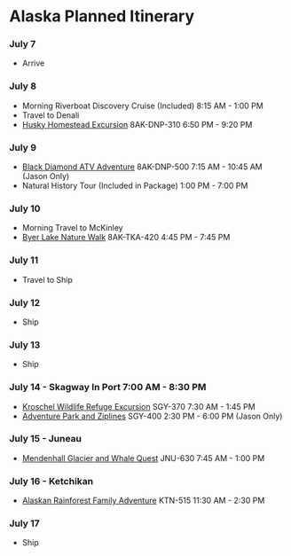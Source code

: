# Alaska Planned Itinerary

### **July 7**
- Arrive

### **July 8**
- Morning Riverboat Discovery Cruise (Included) 8:15 AM - 1:00 PM  
- Travel to Denali
- [Husky Homestead Excursion](https://book.princess.com/excursions/ldxDetails.page?tourCode=8AK-DNP-310&portid=DNP&portdate=07082018) 8AK-DNP-310 6:50 PM - 9:20 PM

### **July 9**
- [Black Diamond ATV Adventure](https://book.princess.com/excursions/ldxDetails.page?tourCode=8AK-DNP-500&portid=DNP&portdate=07092018) 8AK-DNP-500 7:15 AM - 10:45 AM (Jason Only)  
- Natural History Tour (Included in Package) 1:00 PM - 7:00 PM

### **July 10**
- Morning Travel to McKinley
- [Byer Lake Nature Walk](https://book.princess.com/excursions/ldxDetails.page?tourCode=8AK-TKA-420&portid=TKA&portdate=07102018) 8AK-TKA-420 4:45 PM - 7:45 PM   

### **July 11**
- Travel to Ship

### **July 12**
- Ship

### **July 13**
- Ship

### **July 14 - Skagway In Port 7:00 AM - 8:30 PM**
- [Kroschel Wildlife Refuge Excursion](https://book.princess.com/excursions/exDetails.page?tourCode=SGY-370&portid=SGY&portdate=07142018) SGY-370 7:30 AM - 1:45 PM  
- [Adventure Park and Ziplines](https://book.princess.com/excursions/exDetails.page?tourCode=SGY-400&portid=SGY&portdate=07142018) SGY-400 2:30 PM - 6:00 PM (Jason Only)

### **July 15 - Juneau**
- [Mendenhall Glacier and Whale Quest](https://book.princess.com/excursions/exDetails.page?tourCode=JNU-630&portid=JNU&portdate=07152018)  JNU-630 7:45 AM - 1:00 PM

### **July 16 - Ketchikan**
- [Alaskan Rainforest Family Adventure](https://book.princess.com/excursions/exDetails.page?tourCode=KTN-515&portid=KTN&portdate=07162018) KTN-515 11:30 AM - 2:30 PM

### **July 17**
- Ship

